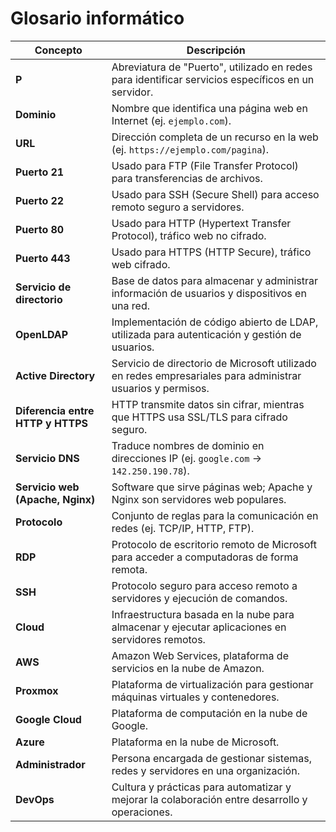 # Glosario informático

| **Concepto**                      | **Descripción**                                                                                            |
| --------------------------------- | ---------------------------------------------------------------------------------------------------------- |
| **P**                             | Abreviatura de "Puerto", utilizado en redes para identificar servicios específicos en un servidor.         |
| **Dominio**                       | Nombre que identifica una página web en Internet (ej. `ejemplo.com`).                                      |
| **URL**                           | Dirección completa de un recurso en la web (ej. `https://ejemplo.com/pagina`).                             |
| **Puerto 21**                     | Usado para FTP (File Transfer Protocol) para transferencias de archivos.                                   |
| **Puerto 22**                     | Usado para SSH (Secure Shell) para acceso remoto seguro a servidores.                                      |
| **Puerto 80**                     | Usado para HTTP (Hypertext Transfer Protocol), tráfico web no cifrado.                                     |
| **Puerto 443**                    | Usado para HTTPS (HTTP Secure), tráfico web cifrado.                                                       |
| **Servicio de directorio**        | Base de datos para almacenar y administrar información de usuarios y dispositivos en una red.              |
| **OpenLDAP**                      | Implementación de código abierto de LDAP, utilizada para autenticación y gestión de usuarios.              |
| **Active Directory**              | Servicio de directorio de Microsoft utilizado en redes empresariales para administrar usuarios y permisos. |
| **Diferencia entre HTTP y HTTPS** | HTTP transmite datos sin cifrar, mientras que HTTPS usa SSL/TLS para cifrado seguro.                       |
| **Servicio DNS**                  | Traduce nombres de dominio en direcciones IP (ej. `google.com` → `142.250.190.78`).                        |
| **Servicio web (Apache, Nginx)**  | Software que sirve páginas web; Apache y Nginx son servidores web populares.                               |
| **Protocolo**                     | Conjunto de reglas para la comunicación en redes (ej. TCP/IP, HTTP, FTP).                                  |
| **RDP**                           | Protocolo de escritorio remoto de Microsoft para acceder a computadoras de forma remota.                   |
| **SSH**                           | Protocolo seguro para acceso remoto a servidores y ejecución de comandos.                                  |
| **Cloud**                         | Infraestructura basada en la nube para almacenar y ejecutar aplicaciones en servidores remotos.            |
| **AWS**                           | Amazon Web Services, plataforma de servicios en la nube de Amazon.                                         |
| **Proxmox**                       | Plataforma de virtualización para gestionar máquinas virtuales y contenedores.                             |
| **Google Cloud**                  | Plataforma de computación en la nube de Google.                                                            |
| **Azure**                         | Plataforma en la nube de Microsoft.                                                                        |
| **Administrador**                 | Persona encargada de gestionar sistemas, redes y servidores en una organización.                           |
| **DevOps**                        | Cultura y prácticas para automatizar y mejorar la colaboración entre desarrollo y operaciones.             |
